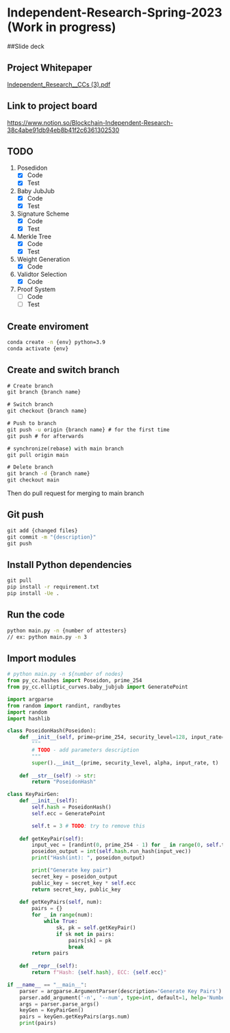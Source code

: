 # Independent-Research-Spring-2023 (Work in progress)

##Slide deck



## Project Whitepaper

[Independent_Research__CCs (3).pdf](https://github.com/JacobEverly/Independent-Research-Spring-2023/files/11083020/Independent_Research__CCs.3.pdf)

## Link to project board

https://www.notion.so/Blockchain-Independent-Research-38c4abe91db94eb8b41f2c6361302530

## TODO
1. Posedidon
   - [x] Code
   - [x] Test
2. Baby JubJub
   - [x] Code
   - [x] Test
3. Signature Scheme
   - [x] Code
   - [x] Test
3. Merkle Tree
   - [x] Code
   - [x] Test
3. Weight Generation
   - [x] Code
4. Validtor Selection
   - [x] Code
5. Proof System
   - [ ] Code
   - [ ] Test

## Create enviroment
```cmd
conda create -n {env} python=3.9
conda activate {env}
```
## Create and switch branch
```cmd
# Create branch
git branch {branch name}

# Switch branch
git checkout {branch name}

# Push to branch
git push -u origin {branch name} # for the first time
git push # for afterwards

# synchronize(rebase) with main branch
git pull origin main

# Delete branch
git branch -d {branch name}
git checkout main
```

Then do pull request for merging to main branch


## Git push
```cmd
git add {changed files}
git commit -m "{description}"
git push
```

## Install Python dependencies
```cmd
git pull
pip install -r requirement.txt
pip install -Ue .
```

## Run the code
```cmd
python main.py -n {number of attesters}
// ex: python main.py -n 3
```

## Import modules
```python
# python main.py -n ${number of nodes}
from py_cc.hashes import Poseidon, prime_254
from py_cc.elliptic_curves.baby_jubjub import GeneratePoint

import argparse
from random import randint, randbytes
import random
import hashlib

class PoseidonHash(Poseidon):
    def __init__(self, prime=prime_254, security_level=128, input_rate=3, t=3, alpha=5):
        """
        # TODO - add parameters description
        """
        super().__init__(prime, security_level, alpha, input_rate, t)
    
    def __str__(self) -> str:
        return "PoseidonHash"

class KeyPairGen:
    def __init__(self):
        self.hash = PoseidonHash()
        self.ecc = GeneratePoint

        self.t = 3 # TODO: try to remove this
    
    def getKeyPair(self):
        input_vec = [randint(0, prime_254 - 1) for _ in range(0, self.t)]
        poseidon_output = int(self.hash.run_hash(input_vec))
        print("Hash(int): ", poseidon_output)

        print("Generate key pair")
        secret_key = poseidon_output
        public_key = secret_key * self.ecc
        return secret_key, public_key
    
    def getKeyPairs(self, num):
        pairs = {}
        for _ in range(num):
            while True:
                sk, pk = self.getKeyPair()
                if sk not in pairs:
                    pairs[sk] = pk
                    break
        return pairs
                
    def __repr__(self):
        return f"Hash: {self.hash}, ECC: {self.ecc}"

if __name__ == "__main__":
    parser = argparse.ArgumentParser(description='Generate Key Pairs')
    parser.add_argument('-n', '--num', type=int, default=1, help='Number of key pairs to generate')
    args = parser.parse_args()
    keyGen = KeyPairGen()
    pairs = keyGen.getKeyPairs(args.num)
    print(pairs)
```

